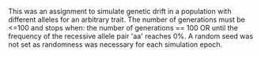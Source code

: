 

This was an assignment to simulate genetic drift in a population with different alleles for an arbitrary trait. 
The number of generations must be <=100 and stops when: the number of generations == 100 OR until the frequency of the recessive allele pair 'aa' reaches 0%.
A random seed was not set as randomness was necessary for each simulation epoch. 
